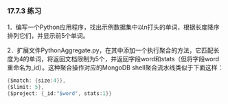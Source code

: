 ### 17.7.3 练习

1．编写一个Python应用程序，找出示例数据集中以n打头的单词，根据长度降序排列它们，并显示前5个单词。

2．扩展文件PythonAggregate.py，在其中添加一个执行聚合的方法，它匹配长度为4的单词，将返回文档限制为5个，并返回字段word和stats（但将字段word重命名为_id）。这种聚合操作对应的MongoDB shell聚合流水线类似于下面这样：

```go
{$match: {size:4}},
{$limit: 5},
{$project: {_id:"$word", stats:1}}
```




